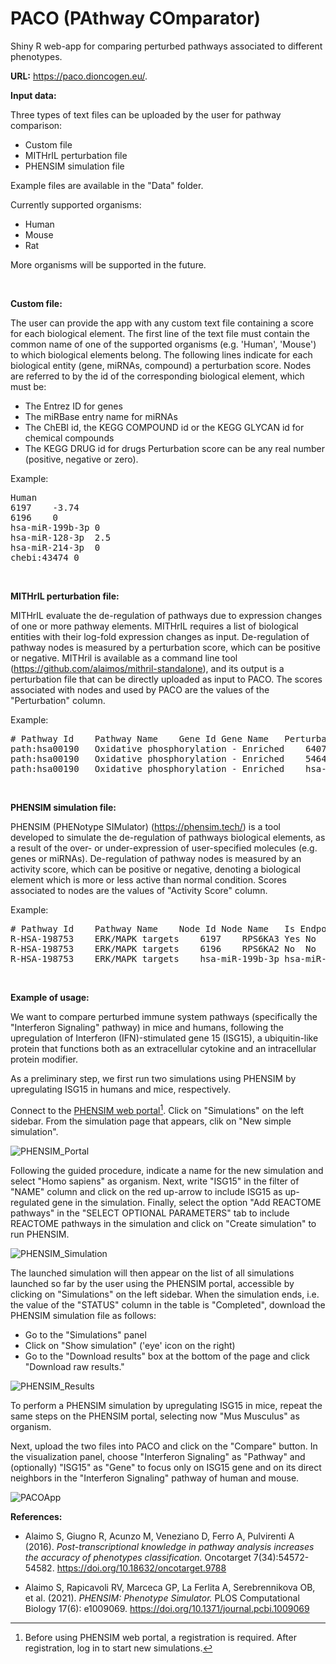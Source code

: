# PACO (PAthway COmparator)
Shiny R web-app for comparing perturbed pathways associated to different phenotypes.

<b>URL:</b>
<a href="https://paco.dioncogen.eu/">https://paco.dioncogen.eu/</a>.

<b>Input data:</b>

Three types of text files can be uploaded by the user for pathway comparison:
- Custom file
- MITHrIL perturbation file
- PHENSIM simulation file

Example files are available in the "Data" folder.

Currently supported organisms:
- Human
- Mouse
- Rat

More organisms will be supported in the future.

<br/>

<b>Custom file:</b>

The user can provide the app with any custom text file containing a score for each biological element.
The first line of the text file must contain the common name of one of the supported organisms (e.g. 'Human', 'Mouse') to which biological elements belong. 
The following lines indicate for each biological entity (gene, miRNAs, compound) a perturbation score.
Nodes are referred to by the id of the corresponding biological element, which must be: 
- The Entrez ID for genes
- The miRBase entry name for miRNAs
- The ChEBI id, the KEGG COMPOUND id or the KEGG GLYCAN id for chemical compounds
- The KEGG DRUG id for drugs
Perturbation score can be any real number (positive, negative or zero).

Example:

<pre>
Human
6197	-3.74
6196	0
hsa-miR-199b-3p	0
hsa-miR-128-3p	2.5
hsa-miR-214-3p	0
chebi:43474	0
</pre>

<br/>

<b>MITHrIL perturbation file:</b>

MITHrIL evaluate the de-regulation of pathways due to expression changes of one or more pathway elements. MITHrIL requires a list of biological entities with their log-fold expression changes as input. De-regulation of pathway nodes is measured by a perturbation score, which can be positive or negative. MITHril is available as a command line tool (<a href="https://github.com/alaimos/mithril-standalone">https://github.com/alaimos/mithril-standalone</a>), and its output is a perturbation file that can be directly uploaded as input to PACO. The scores associated with nodes and used by PACO are the values of the "Perturbation" column.

Example:

<pre>
# Pathway Id	Pathway Name	Gene Id	Gene Name	Perturbation	Accumulator	pValue
path:hsa00190	Oxidative phosphorylation - Enriched	64077	LHPP	0.45	1.36	1.0
path:hsa00190	Oxidative phosphorylation - Enriched	5464	PPA1	2.10	3.56	1.0
path:hsa00190	Oxidative phosphorylation - Enriched	hsa-miR-101-3p	hsa-miR-101-3p	-0.79	-2.45	1.0
</pre>

<br/>

<b>PHENSIM simulation file:</b>

PHENSIM (PHENotype SIMulator) (<a href="https://phensim.tech/">https://phensim.tech/</a>) is a tool developed to simulate the de-regulation of pathways biological elements, as a result of the over- or under-expression of user-specified molecules (e.g. genes or miRNAs). De-regulation of pathway nodes is measured by an activity score, which can be positive or negative, denoting a biological element which is more or less active than normal condition. Scores associated to nodes are the values of "Activity Score" column.

Example:

<pre>
# Pathway Id	Pathway Name	Node Id	Node Name	Is Endpoint	Is Direct Target	Activity Score	P-Value	Adjusted P-Value	Log-Probabilities (Activation, Inhibition, Others)	Pathway Activity Score	Pathway p-value	Pathway Adjusted p-value	Pathway Log-Probabilities (Activation, Inhibition, Others)	Direct Targets	Average Node Perturbation	Average Pathway Perturbation
R-HSA-198753	ERK/MAPK targets	6197	RPS6KA3	Yes	No	0.0	0.9980000000000008	1.0	-20.72326583994641,-20.72326583994641,-1.999999945436137E-9	0.0	0.5760000000000004	1.0	-20.72326583994641,-20.72326583994641,-1.999999945436137E-9		0.0	-2.4006391023997053E-5
R-HSA-198753	ERK/MAPK targets	6196	RPS6KA2	No	No	0.0	0.9960000000000008	1.0	-20.72326583994641,-20.72326583994641,-1.999999945436137E-9	0.0	0.5760000000000004	1.0	-20.72326583994641,-20.72326583994641,-1.999999945436137E-9		0.0	-2.4006391023997053E-5
R-HSA-198753	ERK/MAPK targets	hsa-miR-199b-3p	hsa-miR-199b-3p	No	No	0.0	0.9970000000000008	1.0	-20.72326583994641,-20.72326583994641,-1.999999945436137E-9	0.0	0.5760000000000004	1.0	-20.72326583994641,-20.72326583994641,-1.999999945436137E-9		-6.314636151692764E-13	-2.4006391023997053E-5
</pre>

<br/>

<b>Example of usage:</b>

We want to compare perturbed immune system pathways (specifically the "Interferon Signaling" pathway) in mice and humans, following the upregulation of Interferon (IFN)-stimulated gene 15 (ISG15), a ubiquitin-like protein that functions both as an extracellular cytokine and an intracellular protein modifier.

As a preliminary step, we first run two simulations using PHENSIM by upregulating ISG15 in humans and mice, respectively.

Connect to the <a href="https://phensim.tech/">PHENSIM web portal</a>[^1]. Click on "Simulations" on the left sidebar. From the simulation page that appears, clik on "New simple simulation". 

![PHENSIM_Portal](https://github.com/user-attachments/assets/0eca77c6-0251-44cd-bee1-700c17196415)

Following the guided procedure, indicate a name for the new simulation and select "Homo sapiens" as organism. Next, write "ISG15" in the filter of "NAME" column and click on the red up-arrow to include ISG15 as up-regulated gene in the simulation. Finally, select the option "Add REACTOME pathways" in the "SELECT OPTIONAL PARAMETERS" tab to include REACTOME pathways in the simulation and click on "Create simulation" to run PHENSIM.

![PHENSIM_Simulation](https://github.com/user-attachments/assets/7a7bc7ee-3cf2-4209-b0b0-42f87fcd5041)

The launched simulation will then appear on the list of all simulations launched so far by the user using the PHENSIM portal, accessible by clicking on "Simulations" on the left sidebar. When the simulation ends, i.e. the value of the "STATUS" column in the table is "Completed", download the PHENSIM simulation file as follows:
- Go to the "Simulations" panel
- Click on "Show simulation" ('eye' icon on the right)
- Go to the "Download results" box at the bottom of the page and click "Download raw results."

![PHENSIM_Results](https://github.com/user-attachments/assets/f52c9d9b-45ce-40bf-99bc-394b99759c53)

To perform a PHENSIM simulation by upregulating ISG15 in mice, repeat the same steps on the PHENSIM portal, selecting now "Mus Musculus" as organism.

Next, upload the two files into PACO and click on the "Compare" button. In the visualization panel, choose "Interferon Signaling" as "Pathway" and (optionally) "ISG15" as "Gene" to focus only on ISG15 gene and on its direct neighbors in the "Interferon Signaling" pathway of human and mouse.

![PACOApp](https://github.com/user-attachments/assets/ccccbfd7-ff06-4215-a2aa-ba94d05c3881)


<b>References:</b>

- Alaimo S, Giugno R, Acunzo M, Veneziano D, Ferro A, Pulvirenti A (2016). <i>Post-transcriptional knowledge in pathway analysis increases the accuracy of phenotypes classification.</i> Oncotarget 7(34):54572-54582. <a href="https://doi.org/10.18632/oncotarget.9788">https://doi.org/10.18632/oncotarget.9788</a>

- Alaimo S, Rapicavoli RV, Marceca GP, La Ferlita A, Serebrennikova OB, et al. (2021). <i>PHENSIM: Phenotype Simulator.</i> PLOS Computational Biology 17(6): e1009069. <a href="https://doi.org/10.1371/journal.pcbi.1009069">https://doi.org/10.1371/journal.pcbi.1009069</a>

[^1]: Before using PHENSIM web portal, a registration is required. After registration, log in to start new simulations.
